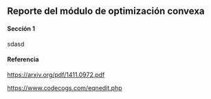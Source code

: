 ## Reporte del módulo de optimización convexa

#### Sección 1
sdasd

























#### Referencia

https://arxiv.org/pdf/1411.0972.pdf

https://www.codecogs.com/eqnedit.php

